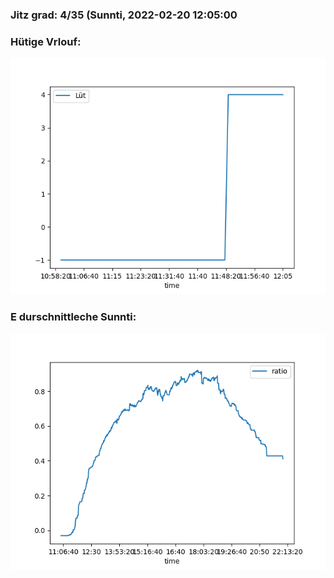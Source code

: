 ### Jitz grad: 4/35 (Sunnti, 2022-02-20 12:05:00

### Hütige Vrlouf:
![Graph](Today.png)

### E durschnittleche Sunnti:
![Graph](Sunnti.png)